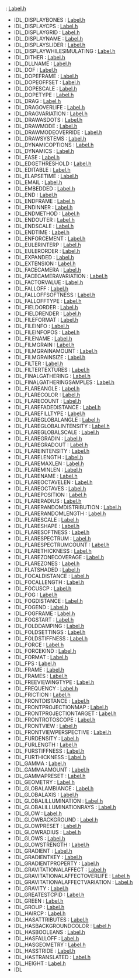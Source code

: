  : <a href="Label_8h.md#b1568a957e95dcffc1467f4c17148947" class="el">Label.h</a>
- IDL_DISPLAYBONES : <a href="Label_8h.md#a0b7184e1d1a046d6925b9c531b07f78" class="el">Label.h</a>
- IDL_DISPLAYCPS : <a href="Label_8h.md#59e5b4ebb65a798feb67c9636ff94521" class="el">Label.h</a>
- IDL_DISPLAYGRID : <a href="Label_8h.md#71adee1592e2387947779c3bf2400bd3" class="el">Label.h</a>
- IDL_DISPLAYNAME : <a href="Label_8h.md#cada6098b4eebf2d060262fab4131395" class="el">Label.h</a>
- IDL_DISPLAYSLIDER : <a href="Label_8h.md#b2d279903130440e81bfecae0065bb85" class="el">Label.h</a>
- IDL_DISPLAYWHILESIMULATING : <a href="Label_8h.md#ef6a1620d6286357b74de6bb1817ba46" class="el">Label.h</a>
- IDL_DITHER : <a href="Label_8h.md#0d9b20d35e862edd82d2cb3586afccdb" class="el">Label.h</a>
- IDL_DLLNAME : <a href="Label_8h.md#28e0303b028354eb6e33d6062ef6996d" class="el">Label.h</a>
- IDL_DOF : <a href="Label_8h.md#04a2e00913bbea71b94c374beb9f65c0" class="el">Label.h</a>
- IDL_DOPEFRAME : <a href="Label_8h.md#769e060a7e7261f92431f69cb36b6bf8" class="el">Label.h</a>
- IDL_DOPEOFFSET : <a href="Label_8h.md#e8c6a7d2d0831649da1c981821779cd4" class="el">Label.h</a>
- IDL_DOPESCALE : <a href="Label_8h.md#5b774d244d0bbd5a795a4136947048a0" class="el">Label.h</a>
- IDL_DOPETYPE : <a href="Label_8h.md#806947726fa7e824a01327dc7354dae0" class="el">Label.h</a>
- IDL_DRAG : <a href="Label_8h.md#a0113b6392ff9df1b81a31c9dc4f915f" class="el">Label.h</a>
- IDL_DRAGOVERLIFE : <a href="Label_8h.md#73e67293256b2bd210eea4cc89c812db" class="el">Label.h</a>
- IDL_DRAGVARIATION : <a href="Label_8h.md#9baa7e0171c69ba3f13cfb3ae5b8c1e4" class="el">Label.h</a>
- IDL_DRAWASDOTS : <a href="Label_8h.md#2446aabdb751860f9bec99e4f7b86ffb" class="el">Label.h</a>
- IDL_DRAWMODE : <a href="Label_8h.md#09d745264c3ac6f3e51c3b29a865a3b0" class="el">Label.h</a>
- IDL_DRAWMODEOVERRIDE : <a href="Label_8h.md#e56c264d1005d90772d108377098d0dc" class="el">Label.h</a>
- IDL_DRAWSYSTEMS : <a href="Label_8h.md#f637dbbf207acb04a8203162909fa824" class="el">Label.h</a>
- IDL_DYNAMICOPTIONS : <a href="Label_8h.md#96f82032b80b950c537a4d37ec76ab64" class="el">Label.h</a>
- IDL_DYNAMICS : <a href="Label_8h.md#2ca028b1794278c65ce81c430259b8d0" class="el">Label.h</a>
- IDL_EASE : <a href="Label_8h.md#61762e06fe228318ab5932d601ffd457" class="el">Label.h</a>
- IDL_EDGETHRESHOLD : <a href="Label_8h.md#de276874f5dde2e190b666481d12b7e6" class="el">Label.h</a>
- IDL_EDITABLE : <a href="Label_8h.md#fcce6c17e4c41744c82354b15171983f" class="el">Label.h</a>
- IDL_ELAPSETIME : <a href="Label_8h.md#2907be9cc5dfe06cb8f664233921dd7a" class="el">Label.h</a>
- IDL_EMAIL : <a href="Label_8h.md#50459f555babd64e3ec91de4387cc960" class="el">Label.h</a>
- IDL_EMBEDDED : <a href="Label_8h.md#c342137cd52fdffa3d768eab3c3cec5a" class="el">Label.h</a>
- IDL_END : <a href="Label_8h.md#84453c7f3ba46e2232edbee9bda1be03" class="el">Label.h</a>
- IDL_ENDFRAME : <a href="Label_8h.md#96327bfd6a8ee26379fd33f7f25a073b" class="el">Label.h</a>
- IDL_ENDINNER : <a href="Label_8h.md#e85d9c03e4f63f886072b6ca94e9a257" class="el">Label.h</a>
- IDL_ENDMETHOD : <a href="Label_8h.md#2d44a18046646715e5c750d5486864e0" class="el">Label.h</a>
- IDL_ENDOUTER : <a href="Label_8h.md#5b60e18f66123adfd0a42fdaaed791ee" class="el">Label.h</a>
- IDL_ENDSCALE : <a href="Label_8h.md#3673f5a28cf3acc48c968f0e5dee5a57" class="el">Label.h</a>
- IDL_ENDTIME : <a href="Label_8h.md#6cc94d159b686ac85d802f10ffe906e3" class="el">Label.h</a>
- IDL_ENFORCEMENT : <a href="Label_8h.md#b4f790b9e3933d1d0f58658648abdee6" class="el">Label.h</a>
- IDL_EULERINTERP : <a href="Label_8h.md#f9d80569c3883cdc80134f1f35dfeb21" class="el">Label.h</a>
- IDL_EULERORDER : <a href="Label_8h.md#3eac28b03bf6eb0c5f64d798528b70e6" class="el">Label.h</a>
- IDL_EXPANDED : <a href="Label_8h.md#8e4aa09e339c33516dcc930c118eb395" class="el">Label.h</a>
- IDL_EXTENSION : <a href="Label_8h.md#7234289260dec8b3c83f3afd96c37d5b" class="el">Label.h</a>
- IDL_FACECAMERA : <a href="Label_8h.md#6011b122b34aa5034d8dfc45d13f8410" class="el">Label.h</a>
- IDL_FACECAMERAVARIATION : <a href="Label_8h.md#c563ceb9df57107907821cb5311b33ac" class="el">Label.h</a>
- IDL_FACTORVALUE : <a href="Label_8h.md#c4d5fefa24449da213f9b942e7f84c15" class="el">Label.h</a>
- IDL_FALLOFF : <a href="Label_8h.md#adf532fe7a8d1c4a336a517b2b001e97" class="el">Label.h</a>
- IDL_FALLOFFSOFTNESS : <a href="Label_8h.md#e1028c7673df6da9f12ba81201f0f22c" class="el">Label.h</a>
- IDL_FALLOFFTYPE : <a href="Label_8h.md#068d92ff66acdbf3fecfd1dcbfbb0dfb" class="el">Label.h</a>
- IDL_FIELDORDER : <a href="Label_8h.md#53c74f69e31f9383c871837fef8e2cdd" class="el">Label.h</a>
- IDL_FIELDRENDER : <a href="Label_8h.md#abb408acb4de3c8895c186d088891d78" class="el">Label.h</a>
- IDL_FILEFORMAT : <a href="Label_8h.md#2a038f54e0ec7e986d8b8085f9d963ff" class="el">Label.h</a>
- IDL_FILEINFO : <a href="Label_8h.md#789b32f79728b06a348c978b113edd3a" class="el">Label.h</a>
- IDL_FILEINFOPOS : <a href="Label_8h.md#35dea6131b89a0a3217e2b9a7aa8e1d3" class="el">Label.h</a>
- IDL_FILENAME : <a href="Label_8h.md#0259a09b916abae3deeb8e4b10d65d33" class="el">Label.h</a>
- IDL_FILMGRAIN : <a href="Label_8h.md#b5bb10b0182807f66098ff5386d34adf" class="el">Label.h</a>
- IDL_FILMGRAINAMOUNT : <a href="Label_8h.md#e3e58ed316286429426d9480ea7c5c09" class="el">Label.h</a>
- IDL_FILMGRAINSIZE : <a href="Label_8h.md#5438f795568031e5d6d7a80c94cedd8d" class="el">Label.h</a>
- IDL_FILTER : <a href="Label_8h.md#6ef1ba3913237c1aa227276ba633e735" class="el">Label.h</a>
- IDL_FILTERTEXTURES : <a href="Label_8h.md#d47df7918a8cd4c445de417211351e87" class="el">Label.h</a>
- IDL_FINALGATHERING : <a href="Label_8h.md#b20592d225a6e9d4d9032968c2781c65" class="el">Label.h</a>
- IDL_FINALGATHERINGSAMPLES : <a href="Label_8h.md#a54645d1cda2be54135dd9ee31288bb9" class="el">Label.h</a>
- IDL_FLAREANGLE : <a href="Label_8h.md#90af7f845285ce00006287a3ae69ded9" class="el">Label.h</a>
- IDL_FLARECOLOR : <a href="Label_8h.md#b3b733f04dc92940d9d109d671cd511d" class="el">Label.h</a>
- IDL_FLARECOUNT : <a href="Label_8h.md#263ea36cd83859dcdcb0298b33a2df6c" class="el">Label.h</a>
- IDL_FLAREFADEDISTANCE : <a href="Label_8h.md#d25833c7dd42a2023cf160ce8076a6a4" class="el">Label.h</a>
- IDL_FLAREFILLTYPE : <a href="Label_8h.md#1cf9550605c1054f49f1610a188f9a32" class="el">Label.h</a>
- IDL_FLAREGLOBALANGLE : <a href="Label_8h.md#0732cec4760ba0d6fe8708674f5e7675" class="el">Label.h</a>
- IDL_FLAREGLOBALINTENSITY : <a href="Label_8h.md#f4ba659d815dbaf1da91b9b44f9213fb" class="el">Label.h</a>
- IDL_FLAREGLOBALSCALE : <a href="Label_8h.md#40a933ff3b07de93a26a3f1969bb200e" class="el">Label.h</a>
- IDL_FLAREGRADIN : <a href="Label_8h.md#2b6a86d7c8c8f8ff1c05d56b48fb2d53" class="el">Label.h</a>
- IDL_FLAREGRADOUT : <a href="Label_8h.md#e846aa386845bb4d640a6908db956088" class="el">Label.h</a>
- IDL_FLAREINTENSITY : <a href="Label_8h.md#b09eddc429f76e7eddce4d19f8eb50cf" class="el">Label.h</a>
- IDL_FLARELENGTH : <a href="Label_8h.md#270e73c836da290e1e16f1325e2f2a93" class="el">Label.h</a>
- IDL_FLAREMAXLEN : <a href="Label_8h.md#be56205f4befac81b8034ee37fbab2f2" class="el">Label.h</a>
- IDL_FLAREMINLEN : <a href="Label_8h.md#055860356c8461c25c521c8aa39c8380" class="el">Label.h</a>
- IDL_FLARENAME : <a href="Label_8h.md#f0fa74fa0c6a43f12da908fb53c8e548" class="el">Label.h</a>
- IDL_FLAREOCTAVELEN : <a href="Label_8h.md#9540789933593b42b0581421a90fe4c3" class="el">Label.h</a>
- IDL_FLAREOCTAVES : <a href="Label_8h.md#add377c697d31d31d316e821917ff607" class="el">Label.h</a>
- IDL_FLAREPOSITION : <a href="Label_8h.md#8bdfc79ea8bc06d2588391c852ac5c03" class="el">Label.h</a>
- IDL_FLARERADIUS : <a href="Label_8h.md#01fd00cfa17b03bf59efb23b0d50eb7a" class="el">Label.h</a>
- IDL_FLARERANDOMDISTRIBUTION : <a href="Label_8h.md#5fd55e7ef7abeff421ce592de1df1c4b" class="el">Label.h</a>
- IDL_FLARERANDOMLENGTH : <a href="Label_8h.md#ec1ac4451bab5ebfd8c1aa9b4293a41a" class="el">Label.h</a>
- IDL_FLARESCALE : <a href="Label_8h.md#7063a8d4355230de11b9a58b074501e8" class="el">Label.h</a>
- IDL_FLARESHAPE : <a href="Label_8h.md#63ce164ae1897c5ff05fc0f578e81baf" class="el">Label.h</a>
- IDL_FLARESOFTNESS : <a href="Label_8h.md#b6be790c9cd718c6958f8ca5c44aa9f0" class="el">Label.h</a>
- IDL_FLARESPECTRUM : <a href="Label_8h.md#6560b38f4500ff262d15c3625458eb80" class="el">Label.h</a>
- IDL_FLARESPECTRUMCOUNT : <a href="Label_8h.md#8b8ef2b1de6475db4a3024db98d111f8" class="el">Label.h</a>
- IDL_FLARETHICKNESS : <a href="Label_8h.md#24ef9651aa8ad69e107a7a3c0b0d38b3" class="el">Label.h</a>
- IDL_FLAREZONECOVERAGE : <a href="Label_8h.md#3e9395f1297989c0a888c314f595ef8e" class="el">Label.h</a>
- IDL_FLAREZONES : <a href="Label_8h.md#9bb7e5974932730cadaf544f7c498f0a" class="el">Label.h</a>
- IDL_FLATSHADED : <a href="Label_8h.md#4115d1b7575f5e4661553533bda0a593" class="el">Label.h</a>
- IDL_FOCALDISTANCE : <a href="Label_8h.md#2c0de6974597cfeceb0ac15576c4389d" class="el">Label.h</a>
- IDL_FOCALLENGTH : <a href="Label_8h.md#f6109912f96ccc1e38d80df98acc0eca" class="el">Label.h</a>
- IDL_FOCUSCP : <a href="Label_8h.md#d5cf7c555fd9f0b6f39ade50a9ef2046" class="el">Label.h</a>
- IDL_FOG : <a href="Label_8h.md#ee7cf2b153ac649640513171b375eb5a" class="el">Label.h</a>
- IDL_FOGDISTANCE : <a href="Label_8h.md#b9e75de2d084ea7d64166941fa7a6770" class="el">Label.h</a>
- IDL_FOGEND : <a href="Label_8h.md#2a3ceafa168299abb553d8c378f47c84" class="el">Label.h</a>
- IDL_FOGFRAME : <a href="Label_8h.md#a4cacd0aac518f1f2077d2720525d119" class="el">Label.h</a>
- IDL_FOGSTART : <a href="Label_8h.md#e0626ba8954bae93bc2590292657c014" class="el">Label.h</a>
- IDL_FOLDDAMPING : <a href="Label_8h.md#5d51416dc12f4cbc093ae3ebe00d32ab" class="el">Label.h</a>
- IDL_FOLDSETTINGS : <a href="Label_8h.md#42f273c49a217b7cf97d5f177d498464" class="el">Label.h</a>
- IDL_FOLDSTIFFNESS : <a href="Label_8h.md#fcc0d107fd6ded818995ccdc5fb11eef" class="el">Label.h</a>
- IDL_FORCE : <a href="Label_8h.md#a4208af88b38cc4d5cc53c9cc9388ee9" class="el">Label.h</a>
- IDL_FORCEKIND : <a href="Label_8h.md#475052a658cee5e94e3d2e153c306b38" class="el">Label.h</a>
- IDL_FORMAT : <a href="Label_8h.md#84b691bca6f78b8b86aa628c75d9e736" class="el">Label.h</a>
- IDL_FPS : <a href="Label_8h.md#908ba6659288f6fd5f70dd413b9429ec" class="el">Label.h</a>
- IDL_FRAME : <a href="Label_8h.md#49d6883d757444450f0c93ad241ed896" class="el">Label.h</a>
- IDL_FRAMES : <a href="Label_8h.md#09d7df4cbecee8ce1639c9fee9b0baf8" class="el">Label.h</a>
- IDL_FREEVIEWINGTYPE : <a href="Label_8h.md#e8aa6826d21c348512b74b2b88cef008" class="el">Label.h</a>
- IDL_FREQUENCY : <a href="Label_8h.md#2d5813d2b9868bd29e5e2b2077c49b57" class="el">Label.h</a>
- IDL_FRICTION : <a href="Label_8h.md#b6b325fd314ac756bc3367b56040df97" class="el">Label.h</a>
- IDL_FRONTDISTANCE : <a href="Label_8h.md#9534b16010297bfcadef41ba63b3f1ee" class="el">Label.h</a>
- IDL_FRONTPROJECTIONMAP : <a href="Label_8h.md#b43a324faaef23ec507be340ec9b8f4f" class="el">Label.h</a>
- IDL_FRONTPROJECTIONTARGET : <a href="Label_8h.md#be6f1430b6d62a9ea22ad0fa2e8d77d3" class="el">Label.h</a>
- IDL_FRONTROTOSCOPE : <a href="Label_8h.md#9fa535f5eefe0cf67bc2a042d655ea63" class="el">Label.h</a>
- IDL_FRONTVIEW : <a href="Label_8h.md#66bf3217f94aeca13c3faf74510cff9a" class="el">Label.h</a>
- IDL_FRONTVIEWPERSPECTIVE : <a href="Label_8h.md#99c881fec6f3fabbb071676d39c4bfec" class="el">Label.h</a>
- IDL_FURDENSITY : <a href="Label_8h.md#ae8048bb130fe018d9626d154f049d97" class="el">Label.h</a>
- IDL_FURLENGTH : <a href="Label_8h.md#985e3868a757b5de85769cd0fb1bf1ca" class="el">Label.h</a>
- IDL_FURSTIFFNESS : <a href="Label_8h.md#34d76bbe9e8694f8d5ad9e42c599ec85" class="el">Label.h</a>
- IDL_FURTHICKNESS : <a href="Label_8h.md#3663ca012d151949b1ad23dedfd8f172" class="el">Label.h</a>
- IDL_GAMMA : <a href="Label_8h.md#ad5a5d396a545735cd362fe9b9862123" class="el">Label.h</a>
- IDL_GAMMAAMOUNT : <a href="Label_8h.md#5e16469ff52a87c993d71e951f68d954" class="el">Label.h</a>
- IDL_GAMMAPRESET : <a href="Label_8h.md#b7131e11b2ba21b963b9d06fd9d02eaa" class="el">Label.h</a>
- IDL_GEOMETRY : <a href="Label_8h.md#4d053714796f5635dbc559c4bce49786" class="el">Label.h</a>
- IDL_GLOBALAMBIANCE : <a href="Label_8h.md#c6f3f2df2f61023521a6d5c353a35f17" class="el">Label.h</a>
- IDL_GLOBALAXIS : <a href="Label_8h.md#b3ecabd81d2c19f69395ae6b6d34f9a6" class="el">Label.h</a>
- IDL_GLOBALILLUMINATION : <a href="Label_8h.md#e622a8e1e2d04ff2893c3cc39fd59ac4" class="el">Label.h</a>
- IDL_GLOBALILLUMINATIONRAYS : <a href="Label_8h.md#576d2c4f7b5e9c894a5e8eb1a7d7b74e" class="el">Label.h</a>
- IDL_GLOW : <a href="Label_8h.md#a1a05d835d9d19add5f1a8c553ec7063" class="el">Label.h</a>
- IDL_GLOWBACKGROUND : <a href="Label_8h.md#22c430791de95f044f4fbae4201d48e4" class="el">Label.h</a>
- IDL_GLOWPRESET : <a href="Label_8h.md#e09d514952f95da4e26e080179df2179" class="el">Label.h</a>
- IDL_GLOWRADIUS : <a href="Label_8h.md#94f87638badc346ea0d3cd4ef0a6e2bb" class="el">Label.h</a>
- IDL_GLOWS : <a href="Label_8h.md#09aef61e6bbca340755b3f0a3eeaa7d2" class="el">Label.h</a>
- IDL_GLOWSTRENGTH : <a href="Label_8h.md#fd9d86da34c5e53c0f69773289d1536d" class="el">Label.h</a>
- IDL_GRADIENT : <a href="Label_8h.md#9571f2d6a51f52154220c3afd242a276" class="el">Label.h</a>
- IDL_GRADIENTKEY : <a href="Label_8h.md#82813604a6c59ab0e16e50ea24e696fb" class="el">Label.h</a>
- IDL_GRADIENTPROPERTY : <a href="Label_8h.md#d6fb51f99f7f2de9d5181c28e2ae4b36" class="el">Label.h</a>
- IDL_GRAVITATIONALAFFECT : <a href="Label_8h.md#05eeeb457a52a327a00d65406833de6a" class="el">Label.h</a>
- IDL_GRAVITATIONALAFFECTOVERLIFE : <a href="Label_8h.md#20d7463c307c58020666b2a6c8e6ab45" class="el">Label.h</a>
- IDL_GRAVITATIONALAFFECTVARIATION : <a href="Label_8h.md#e1e21920d45af62440f789f1a332f651" class="el">Label.h</a>
- IDL_GRAVITY : <a href="Label_8h.md#70f0b44372a3a9eda2f0f15c7c2d09e5" class="el">Label.h</a>
- IDL_GREATESTCPID : <a href="Label_8h.md#1ec8a1f4e6ddfd9f7f7c44d58ca3dbe4" class="el">Label.h</a>
- IDL_GREEN : <a href="Label_8h.md#f1d8e9d5216a6736bf10ad648deecf43" class="el">Label.h</a>
- IDL_GROUP : <a href="Label_8h.md#a4fe6c5a842b2f800141e32755ab5b1d" class="el">Label.h</a>
- IDL_HAIRCP : <a href="Label_8h.md#c0e54055cc08acec5af1c4e2e385d9ff" class="el">Label.h</a>
- IDL_HASATTRIBUTES : <a href="Label_8h.md#38a26f99cf4c2b9b00465b5b7f6a0066" class="el">Label.h</a>
- IDL_HASBACKGROUNDCOLOR : <a href="Label_8h.md#7a95135d19bc0d0a9d85fbc66bebaff7" class="el">Label.h</a>
- IDL_HASBOOLEANS : <a href="Label_8h.md#047c807e1072984ad35743c5c705d03e" class="el">Label.h</a>
- IDL_HASFALLOFF : <a href="Label_8h.md#a16dc1be0ff4c2c59a751c7be8941498" class="el">Label.h</a>
- IDL_HASGEOMETRY : <a href="Label_8h.md#a0156f6d758c032b9c3fc4b5bafa3757" class="el">Label.h</a>
- IDL_HASSTRIDE : <a href="Label_8h.md#a244cae42988aef3d532c4ce1ce93bde" class="el">Label.h</a>
- IDL_HASTRANSLATED : <a href="Label_8h.md#40a7c46aae4208a9de26e2d8bee65daf" class="el">Label.h</a>
- IDL_HEIGHT : <a href="Label_8h.md#6eb80248fbbd7cf5fe23d07d90a9d43a" class="el">Label.h</a>
- IDL